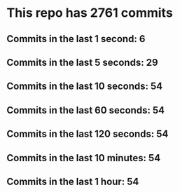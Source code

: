 # This repo has 2761 commits

## Commits in the last 1 second: 6
## Commits in the last 5 seconds: 29
## Commits in the last 10 seconds: 54
## Commits in the last 60 seconds: 54
## Commits in the last 120 seconds: 54
## Commits in the last 10 minutes: 54
## Commits in the last 1 hour: 54
